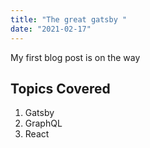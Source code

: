 ```yaml
---
title: "The great gatsby "
date: "2021-02-17"
---
```


My first blog post is on the way

## Topics Covered

1. Gatsby
2. GraphQL
3. React